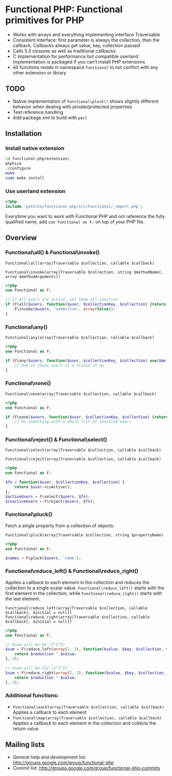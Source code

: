 # Functional PHP: Functional primitives for PHP

  - Works with arrays and everything implementing interface Traversable
  - Consistent interface: first parameter is always the collection, than the callback. Callbacks always get value, key,
    collection passed
  - Calls 5.3 closures as well as traditional callbacks
  - C implementation for performance but compatible userland implementation is packaged if you can’t install PHP
    extensions
  - All functions reside in namespace `Functional` to not conflict with any other extension or library


## TODO
 - Native implementation of `Functional\pluck()` shows slightly different behavior when dealing with private/protected
   properties
 - Test reference handling
 - Add package.xml to build with `pecl`


## Installation


### Install native extension
```bash
cd functional-php/extension/
phphize
./configure
make
sudo make install
```


### Use userland extension
```php
<?php
include 'path/to/functional-php/src/Functional/_import.php';
```

Everytime you want to work with Functional PHP and not reference the fully qualified name, add `use Functional as F;` on top of
your PHP file.


## Overview


### Functional\all() & Functional\invoke()

``Functional\all(array|Traversable $collection, callable $callback)``

``Functional\invoke(array|Traversable $collection, string $methodName[, array $methodArguments])``

```php
<?php
use Functional as F;

// If all users are active, set them all inactive
if (F\all($users, function($user, $collectionKey, $collection) {return $user->isActive();})) {
    F\invoke($users, 'setActive', array(false));
}
```


### Functional\any()

``Functional\any(array|Traversable $collection, callable $callback)``

```php
<?php
use Functional as F;

if (F\any($users, function($user, $collectionKey, $collection) use($me) {return $user->isFriendOf($me);})) {
    // One of those users is a friend of me
}
```


### Functional\none()

``Functional\none(array|Traversable $collection, callable $callback)``

```php
<?php
use Functional as F;

if (F\none($users, function($user, $collectionKey, $collection) {return $user->isActive();})) {
    // Do something with a whole list of inactive users
}
```


### Functional\reject() & Functional\select()

``Functional\select(array|Traversable $collection, callable $callback)``

``Functional\reject(array|Traversable $collection, callable $callback)``

```php
<?php
use Functional as F;

$fn = function($user, $collectionKey, $collection) {
    return $user->isActive();
};
$activeUsers = F\select($users, $fn);
$inactiveUsers = F\reject($users, $fn);
```


### Functional\pluck()
Fetch a single property from a collection of objects.

``Functional\pluck(array|Traversable $collection, string $propertyName)``

```php
<?php
use Functional as F;

$names = F\pluck($users, 'name');
```

### Functional\reduce_left() & Functional\reduce_right()
Applies a callback to each element in the collection and reduces the collection to a single scalar value.
`Functional\reduce_left()` starts with the first element in the collection, while `Functional\reduce_right()` starts
with the last element.

``Functional\reduce_left(array|Traversable $collection, callable $callback[, $initial = null])``
``Functional\reduce_right(array|Traversable $collection, callable $callback[, $initial = null])``

```php
<?php
use Functional as F;

// $sum will be 64 (2^2^3)
$sum = F\reduce_left(array(2, 3), function($value, $key, $collection, $reduction) {
    return $reduction ^ $value;
}, 2);

// $sum will be 512 (2^3^2)
$sum = F\reduce_right(array(2, 3), function($value, $key, $collection, $reduction) {
    return $reduction ^ $value;
}, 2);
```

### Additional functions:

 - `Functional\each(array|Traversable $collection, callable $callback)`
   Applies a callback to each element
 - `Functional\map(array|Traversable $collection, callable $callback)`
   Applies a callback to each element in the collection and collects the return value


## Mailing lists
 - General help and development list: http://groups.google.com/group/functional-php
 - Commit list: http://groups.google.com/group/functional-php-commits

